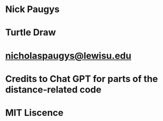 # Nick Paugys 
# Turtle Draw
# nicholaspaugys@lewisu.edu
#
# Credits to Chat GPT for parts of the distance-related code
# MIT Liscence
